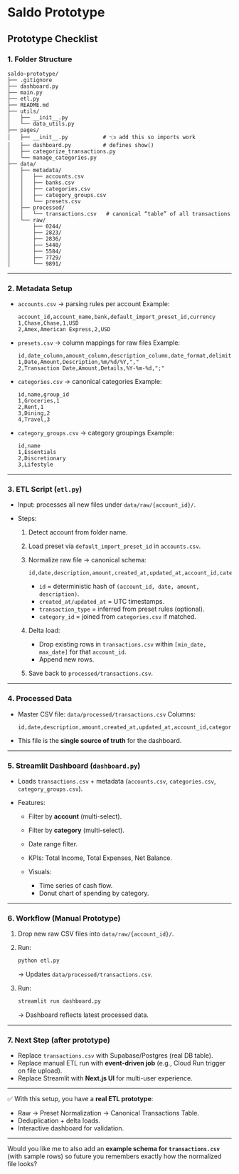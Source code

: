 # Saldo Prototype

## Prototype Checklist

### 1. **Folder Structure**

```
saldo-prototype/
├── .gitignore
├── dashboard.py
├── main.py
├── etl.py
├── README.md
├── utils/
│   ├── __init__.py
│   └── data_utils.py
├── pages/
│   ├── __init__.py           # 👈 add this so imports work
│   ├── dashboard.py          # defines show()
│   ├── categorize_transactions.py
│   └── manage_categories.py
├── data/
│   ├── metadata/
│   │   ├── accounts.csv
│   │   ├── banks.csv
│   │   ├── categories.csv
│   │   ├── category_groups.csv
│   │   └── presets.csv
│   ├── processed/
│   │   └── transactions.csv   # canonical “table” of all transactions
│   └── raw/
│       ├── 0244/
│       ├── 2823/
│       ├── 2836/
│       ├── 5440/
│       ├── 5584/
│       ├── 7729/
│       └── 9891/
```

---

### 2. **Metadata Setup**

* `accounts.csv` → parsing rules per account
  Example:

  ```csv
  account_id,account_name,bank,default_import_preset_id,currency
  1,Chase,Chase,1,USD
  2,Amex,American Express,2,USD
  ```

* `presets.csv` → column mappings for raw files
  Example:

  ```csv
  id,date_column,amount_column,description_column,date_format,delimiter
  1,Date,Amount,Description,%m/%d/%Y,","
  2,Transaction Date,Amount,Details,%Y-%m-%d,";"
  ```

* `categories.csv` → canonical categories
  Example:

  ```csv
  id,name,group_id
  1,Groceries,1
  2,Rent,1
  3,Dining,2
  4,Travel,3
  ```

* `category_groups.csv` → category groupings
  Example:

  ```csv
  id,name
  1,Essentials
  2,Discretionary
  3,Lifestyle
  ```

---

### 3. **ETL Script (`etl.py`)**

* Input: processes all new files under `data/raw/{account_id}/`.
* Steps:

  1. Detect account from folder name.

  2. Load preset via `default_import_preset_id` in `accounts.csv`.

  3. Normalize raw file → canonical schema:

     ```
     id,date,description,amount,created_at,updated_at,account_id,category_id,transaction_type
     ```

     * `id` = deterministic hash of `(account_id, date, amount, description)`.
     * `created_at/updated_at` = UTC timestamps.
     * `transaction_type` = inferred from preset rules (optional).
     * `category_id` = joined from `categories.csv` if matched.

  4. Delta load:

     * Drop existing rows in `transactions.csv` within `[min_date, max_date]` for that `account_id`.
     * Append new rows.

  5. Save back to `processed/transactions.csv`.

---

### 4. **Processed Data**

* Master CSV file: `data/processed/transactions.csv`
  Columns:

  ```
  id,date,description,amount,created_at,updated_at,account_id,category_id,transaction_type
  ```

* This file is the **single source of truth** for the dashboard.

---

### 5. **Streamlit Dashboard (`dashboard.py`)**

* Loads `transactions.csv` + metadata (`accounts.csv`, `categories.csv`, `category_groups.csv`).
* Features:

  * Filter by **account** (multi-select).
  * Filter by **category** (multi-select).
  * Date range filter.
  * KPIs: Total Income, Total Expenses, Net Balance.
  * Visuals:

    * Time series of cash flow.
    * Donut chart of spending by category.

---

### 6. **Workflow (Manual Prototype)**

1. Drop new raw CSV files into `data/raw/{account_id}/`.

2. Run:

   ```bash
   python etl.py
   ```

   → Updates `data/processed/transactions.csv`.

3. Run:

   ```bash
   streamlit run dashboard.py
   ```

   → Dashboard reflects latest processed data.

---

### 7. **Next Step (after prototype)**

* Replace `transactions.csv` with Supabase/Postgres (real DB table).
* Replace manual ETL run with **event-driven job** (e.g., Cloud Run trigger on file upload).
* Replace Streamlit with **Next.js UI** for multi-user experience.

---

✅ With this setup, you have a **real ETL prototype**:

* Raw → Preset Normalization → Canonical Transactions Table.
* Deduplication + delta loads.
* Interactive dashboard for validation.

---

Would you like me to also add an **example schema for `transactions.csv`** (with sample rows) so future you remembers exactly how the normalized file looks?
